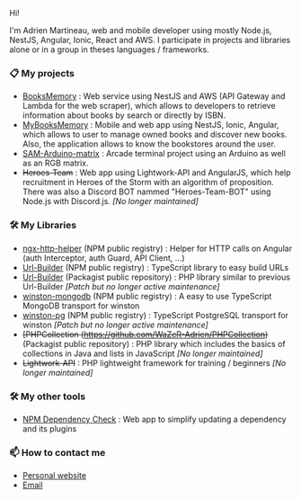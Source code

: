 Hi!

I'm Adrien Martineau, web and mobile developer using mostly Node.js, NestJS, Angular, Ionic, React and AWS. I participate in projects and libraries alone or in a group in theses languages / frameworks.

### 📋 My projects

- [BooksMemory](https://github.com/InnovA2/booksmemory) : Web service using NestJS and AWS (API Gateway and Lambda for the web scraper), which allows to developers to retrieve information about books by search or directly by ISBN.
- [MyBooksMemory](https://github.com/InnovA2/mybooksmemory) : Mobile and web app using NestJS, Ionic, Angular, which allows to user to manage owned books and discover new books. Also, the application allows to know the bookstores around the user.
- [SAM-Arduino-matrix](https://github.com/WaZeR-Adrien/SAM-Arduino-matrix) : Arcade terminal project using an Arduino as well as an RGB matrix.
- ~~Heroes-Team~~ : Web app using Lightwork-API and AngularJS, which help recruitment in Heroes of the Storm with an algorithm of proposition. There was also a Discord BOT nammed "Heroes-Team-BOT" using Node.js with Discord.js. *[No longer maintained]*

### 🛠 My Libraries

- [ngx-http-helper](https://github.com/InnovA2/ngx-http-helper) (NPM public registry) : Helper for HTTP calls on Angular (auth Interceptor, auth Guard, API Client, ...)
- [Url-Builder](https://github.com/InnovA2/url-builder) (NPM public registry) : TypeScript library to easy build URLs
- [Url-Builder](https://github.com/InnovA2/url-builder-php) (Packagist public repository) : PHP library similar to previous Url-Builder *[Patch but no longer active maintenance]*
- [winston-mongodb](https://github.com/InnovA2/winston-mongodb) (NPM public registry) : A easy to use TypeScript MongoDB transport for winston
- [winston-pg](https://github.com/InnovA2/winston-pg) (NPM public registry) : TypeScript PostgreSQL transport for winston *[Patch but no longer active maintenance]*
- ~~[PHPCollection (https://github.com/WaZeR-Adrien/PHPCollection)~~ (Packagist public repository) : PHP library which includes the basics of collections in Java and lists in JavaScript *[No longer maintained]*
- ~~Lightwork-API~~ : PHP lightweight framework for training / beginners *[No longer maintained]*

### 🛠 My other tools

- [NPM Dependency Check](https://github.com/WaZeR-Adrien/npm-dependency-check) : Web app to simplify updating a dependency and its plugins

### 📫 How to contact me
- [Personal website](https://adrien-martineau.fr)
- [Email](mailto:contact@adrien-martineau.fr)
